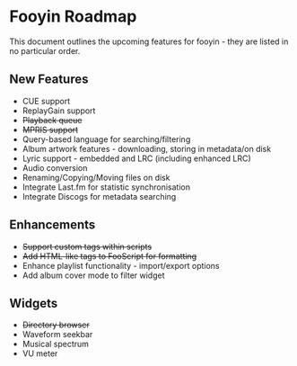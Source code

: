 # Fooyin Roadmap

This document outlines the upcoming features for fooyin - they are listed in no particular order.

## New Features

* CUE support
* ReplayGain support
* ~~Playback queue~~
* ~~MPRIS support~~
* Query-based language for searching/filtering
* Album artwork features - downloading, storing in metadata/on disk
* Lyric support - embedded and LRC (including enhanced LRC)
* Audio conversion
* Renaming/Copying/Moving files on disk
* Integrate Last.fm for statistic synchronisation
* Integrate Discogs for metadata searching

## Enhancements
* ~~Support custom tags within scripts~~
* ~~Add HTML-like tags to FooScript for formatting~~
* Enhance playlist functionality - import/export options
* Add album cover mode to filter widget

## Widgets

* ~~Directory browser~~
* Waveform seekbar
* Musical spectrum
* VU meter
